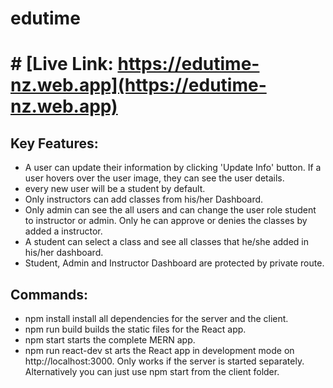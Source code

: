# edutime
# # [Live Link: https://edutime-nz.web.app](https://edutime-nz.web.app)

## Key Features:
* A user can update their information by clicking 'Update Info' button. If a user hovers over the user image, they can see the user details.
* every new user will be a student by default.
* Only instructors can add classes from his/her Dashboard. 
* Only admin can see the all users and can change the user role student to instructor or admin. Only he can approve or denies the classes by added a instructor. 
* A student can select a class and see all classes that he/she added in his/her dashboard.
* Student, Admin and Instructor Dashboard are protected by private route.

## Commands:
* npm install install all dependencies for the server and the client.
* npm run build builds the static files for the React app.
* npm start starts the complete MERN app.
* npm run react-dev st arts the React app in development mode on http://localhost:3000. Only works if the server is started separately. Alternatively you can just use npm start from the client folder.
